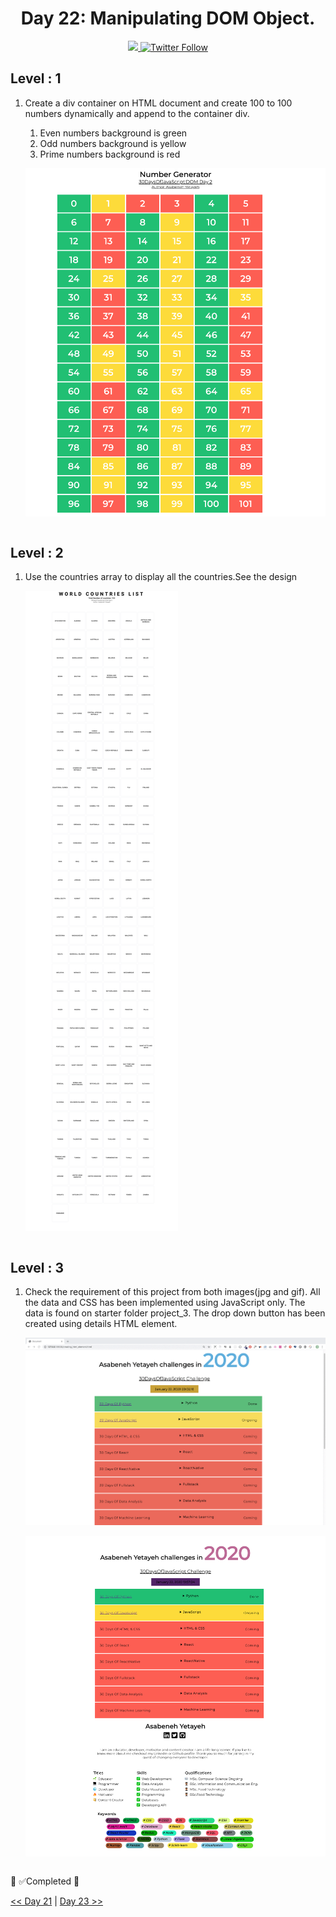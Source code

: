 <div align="center">
  <h1> Day 22: Manipulating DOM Object.</h1>
  <a class="header-badge" target="_blank" href="https://www.linkedin.com/in/manthan-ankolekar-597b07a8/">
  <img src="https://img.shields.io/badge/style--5eba00.svg?label=LinkedIn&logo=linkedin&style=social">
  </a>
  <a class="header-badge" target="_blank" href="https://twitter.com/manthan_ank">
  <img alt="Twitter Follow" src="https://img.shields.io/twitter/follow/manthan_ank?style=social">
  </a>
</div>

## Level : 1

1. Create a div container on HTML document and create 100 to 100 numbers dynamically and append to the container div.

    1. Even numbers background is green
    2. Odd numbers background is yellow
    3. Prime numbers background is red

    ![Number Generator](./../images/projects/dom_min_project_day_number_generators_2.1.png)

    ```jsx

    ```

## Level : 2

1. Use the countries array to display all the countries.See the design

    ![World Countries List](./../images/projects/dom_min_project_countries_aray_day_2.2.png)

    ```jsx

    ```

## Level : 3

1. Check the requirement of this project from both images(jpg and gif). All the data and CSS has been implemented using JavaScript only. The data is found on starter folder project_3. The drop down button has been created using details HTML element.

    ![Challenge Information](./../images/projects/dom_mini_project_challenge_info_day_2.3.gif)

    ![Challenge Information](./../images/projects/dom_mini_project_challenge_info_day_2.3.png)

    ```jsx

    ```

🎉 ✅Completed 🎉

[<< Day 21](/Day21/index.md) | [Day 23 >>](/Day23/index.md)

